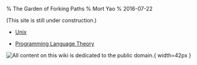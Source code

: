 % The Garden of Forking Paths
% Mort Yao
% 2016-07-22

(This site is still under construction.)

* [Unix](unix)

* [Programming Language Theory](plt)





![All content on this wiki is dedicated to the
[public domain](/LICENSE).
](https://i0.wp.com/dl.dropboxusercontent.com/s/2f9kuczvqrcaagg/cc0.png){ width=42px }
